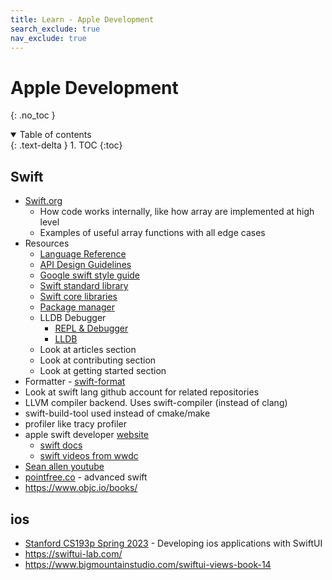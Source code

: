 ```yaml
---
title: Learn - Apple Development
search_exclude: true
nav_exclude: true
---
```


<!-- prettier-ignore-start -->
# Apple Development
{: .no_toc }

<details open markdown="block">
  <summary>
    Table of contents
  </summary>
  {: .text-delta }
1. TOC
{:toc}
</details>

<!-- prettier-ignore-end -->

## Swift

-   [Swift.org](https://www.swift.org/)
    -   How code works internally, like how array are implemented at high level
    -   Examples of useful array functions with all edge cases
-   Resources
    -   [Language Reference](https://www.swift.org/documentation/tspl/)
    -   [API Design Guidelines](https://www.swift.org/documentation/api-design-guidelines/)
    -   [Google swift style guide](https://google.github.io/swift/)
    -   [Swift standard library](https://www.swift.org/documentation/standard-library/)
    -   [Swift core libraries](https://www.swift.org/documentation/core-libraries/)
    -   [Package manager](https://www.swift.org/documentation/package-manager/)
    -   LLDB Debugger
        -   [REPL & Debugger](https://www.swift.org/documentation/lldb/)
        -   [LLDB](https://lldb.llvm.org/)
    -   Look at articles section
    -   Look at contributing section
    -   Look at getting started section
-   Formatter - [swift-format](https://github.com/swiftlang/swift-format/tree/main)
-   Look at swift lang github account for related repositories
-   LLVM compiler backend. Uses swift-compiler (instead of clang)
-   swift-build-tool used instead of cmake/make
-   profiler like tracy profiler
-   apple swift developer [website](https://developer.apple.com/swift/)
    -   [swift docs](https://developer.apple.com/documentation/swift)
    -   [swift videos from wwdc](https://developer.apple.com/videos/swift/)
-   [Sean allen youtube](https://www.youtube.com/@seanallen)
-   [pointfree.co](https://www.pointfree.co/) - advanced swift
-   https://www.objc.io/books/

## ios

-   [Stanford CS193p Spring 2023](https://www.youtube.com/watch?v=n1qabtjZ_jg) - Developing ios applications with SwiftUI
-   https://swiftui-lab.com/
-   https://www.bigmountainstudio.com/swiftui-views-book-14
